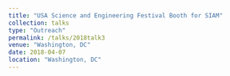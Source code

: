 ```yaml
---
title: "USA Science and Engineering Festival Booth for SIAM"
collection: talks
type: "Outreach" 
permalink: /talks/2018talk3
venue: "Washington, DC"
date: 2018-04-07
location: "Washington, DC"
---
```

